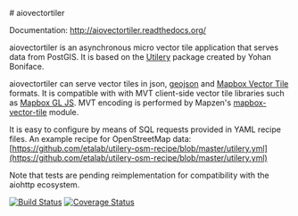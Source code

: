 # aiovectortiler

Documentation: http://aiovectortiler.readthedocs.org/

aiovectortiler is an asynchronous micro vector tile application that serves data from PostGIS. 
It is based on the [Utilery](https://github.com/tilery/utilery) package created by Yohan Boniface.

aiovectortiler can serve vector tiles in json, [geojson](http://geojson.org) and [Mapbox Vector Tile](https://www.mapbox.com/vector-tiles/) formats. 
It is compatible with with MVT client-side vector tile libraries such as [Mapbox GL JS](https://www.mapbox.com/mapbox-gl-js/api/). 
MVT encoding is performed by Mapzen's [mapbox-vector-tile](https://github.com/tilezen/mapbox-vector-tile) module.

It is easy to configure by means of SQL requests provided in YAML recipe files. An example recipe for OpenStreetMap data:
[https://github.com/etalab/utilery-osm-recipe/blob/master/utilery.yml](https://github.com/etalab/utilery-osm-recipe/blob/master/utilery.yml)

Note that tests are pending reimplementation for compatibility with the aiohttp ecosystem.

[![Build Status](https://travis-ci.org/shongololo/aiovectortiler.svg)](https://travis-ci.org/shongololo/aiovectortiler)
[![Coverage Status](https://coveralls.io/repos/github/shongololo/aiovectortiler/badge.svg?branch=master)](https://coveralls.io/github/shongololo/aiovectortiler?branch=master)
